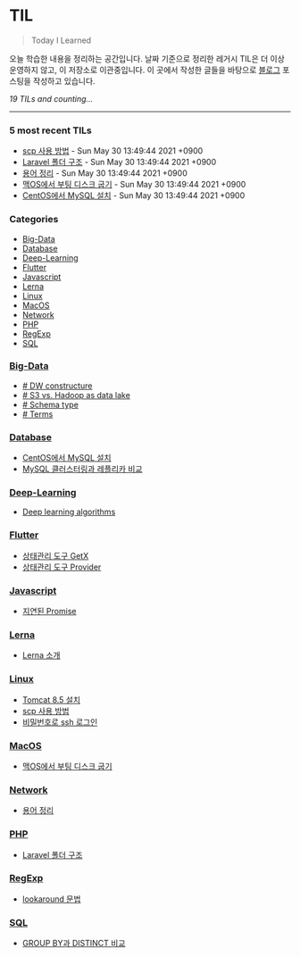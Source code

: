 # TIL
> Today I Learned

오늘 학습한 내용을 정리하는 공간입니다. 날짜 기준으로 정리한 레거시 TIL은 더 이상 운영하지 않고, 이 저장소로 이관중입니다. 이 곳에서 작성한 글들을 바탕으로 [블로그][1] 포스팅을 작성하고 있습니다.


_19 TILs and counting..._

---

### 5 most recent TILs

- [scp 사용 방법](Linux/scp-usage.md) - Sun May 30 13:49:44 2021 +0900
- [Laravel 폴더 구조](PHP/laravel-folder-structure.md) - Sun May 30 13:49:44 2021 +0900
- [용어 정리](Network/terms.md) - Sun May 30 13:49:44 2021 +0900
- [맥OS에서 부팅 디스크 굽기](MacOS/booting-disc.md) - Sun May 30 13:49:44 2021 +0900
- [CentOS에서 MySQL 설치](Database/installing-mysql.md) - Sun May 30 13:49:44 2021 +0900

### Categories

- [Big-Data](#Big-Data)
- [Database](#Database)
- [Deep-Learning](#Deep-Learning)
- [Flutter](#Flutter)
- [Javascript](#Javascript)
- [Lerna](#Lerna)
- [Linux](#Linux)
- [MacOS](#MacOS)
- [Network](#Network)
- [PHP](#PHP)
- [RegExp](#RegExp)
- [SQL](#SQL)

### [Big-Data](#Big-Data)
- [# DW constructure](Big-Data/dw-constructure.md)
- [# S3 vs. Hadoop as data lake](Big-Data/s3-vs-hadoop-as-lake.md)
- [# Schema type](Big-Data/schema-type.md)
- [# Terms](Big-Data/terms.md)

### [Database](#Database)
- [CentOS에서 MySQL 설치](Database/installing-mysql.md)
- [MySQL 클러스터링과 레플리카 비교](Database/mysql-cluster-vs-replica.md)

### [Deep-Learning](#Deep-Learning)
- [Deep learning algorithms](Deep-Learning/algorithms.md)

### [Flutter](#Flutter)
- [상태관리 도구 GetX](Flutter/state-management-getx.md)
- [상태관리 도구 Provider](Flutter/state-management-provider.md)

### [Javascript](#Javascript)
- [지연된 Promise](Javascript/delaying-promise.md)

### [Lerna](#Lerna)
- [Lerna 소개](Lerna/introduction.md)

### [Linux](#Linux)
- [Tomcat 8.5 설치](Linux/install-tomcat.md)
- [scp 사용 방법](Linux/scp-usage.md)
- [비밀번호로 ssh 로그인](Linux/ssh-password-login.md)

### [MacOS](#MacOS)
- [맥OS에서 부팅 디스크 굽기](MacOS/booting-disc.md)

### [Network](#Network)
- [용어 정리](Network/terms.md)

### [PHP](#PHP)
- [Laravel 폴더 구조](PHP/laravel-folder-structure.md)

### [RegExp](#RegExp)
- [lookaround 문법](RegExp/lookaround.md)

### [SQL](#SQL)
- [GROUP BY과 DISTINCT 비교](SQL/group-by-vs-distinct.md)

[1]: https://yangeok.github.io/

